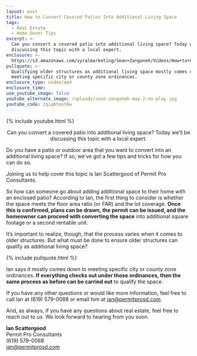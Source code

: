 ```yaml
---
layout: post
title: How to Convert Covered Patios Into Additional Living Space
tags:
  - Real Estate
  - Home Owner Tips
excerpt: >-
  Can you convert a covered patio into additional living space? Today we’ll be
  discussing this topic with a local expert.
enclosure: >-
  https://s3.amazonaws.com/vyralmarketing/Sean+Zanganeh/Videos/How+to+Convert+Covered+Patios+Into+Additional+Living+Space.mp4
pullquote: >-
  Qualifying older structures as additional living space mostly comes down to
  meeting specific city or county zone ordinances.
enclosure_type: video/mp4
enclosure_time:
use_youtube_image: false
youtube_alternate_image: /uploads/sean-zanganeh-may-2-no-play.jpg
youtube_code: zq1q6Yoot6w
---
```


{% include youtube.html %}

<center>Can you convert a covered patio into additional living space? Today we’ll be discussing this topic with a local expert.</center>

Do you have a patio or outdoor area that you want to convert into an additional living space? If so, we’ve got a few tips and tricks for how you can do so.

Joining us to help cover this topic is Ian Scattergood of Permit Pro Consultants.

So how can someone go about adding additional space to their home with an enclosed patio? According to Ian, the first thing to consider is whether the space meets the floor area ratio (or FAR) and the lot coverage. **Once this is confirmed, plans can be drawn, the permit can be issued, and the homeowner can proceed with converting the space** into additional square footage or a second rentable unit.

It’s important to realize, though, that the process varies when it comes to older structures. But what must be done to ensure older structures can qualify as additional living space?

{% include pullquote.html %}

Ian says it mostly comes down to meeting specific city or county zone ordinances. **If everything checks out under those ordinances, then the same process as before can be carried out** to qualify the space.

If you have any other questions or would like more information, feel free to call Ian at (619) 579-0088 or email him at [ian@permitprosd.com](mailto:ian@permitprosd.com).

And, as always, if you have any questions about real estate, feel free to reach out to us. We look forward to hearing from you soon.

**Ian Scattergood**<br>Permit Pro Consultants<br>(619) 579-0088<br>[ian@permitprosd.com](mailto:ian@permitprosd.com)